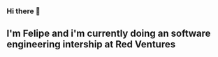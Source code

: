 ### Hi there 🖖
## I'm Felipe and i'm currently doing an software engineering intership at Red Ventures 

